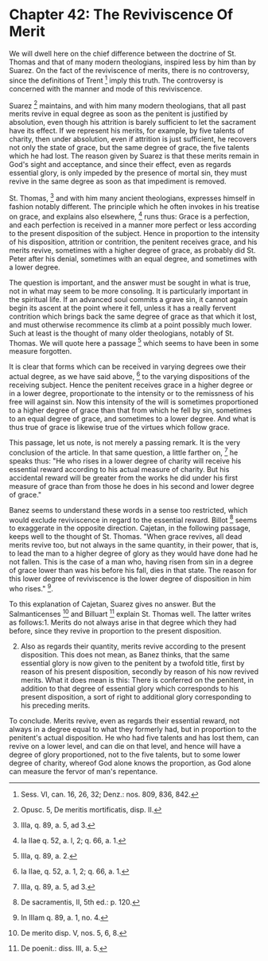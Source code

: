 # Chapter 42: The Reviviscence Of Merit

We will dwell here on the chief difference between the doctrine of St. Thomas and that of many modern theologians, inspired less by him than by Suarez. On the fact of the reviviscence of merits, there is no controversy, since the definitions of Trent [^976] imply this truth. The controversy is concerned with the manner and mode of this reviviscence.

Suarez [^977] maintains, and with him many modern theologians, that all past merits revive in equal degree as soon as the penitent is justified by absolution, even though his attrition is barely sufficient to let the sacrament have its effect. If we represent his merits, for example, by five talents of charity, then under absolution, even if attrition is just sufficient, he recovers not only the state of grace, but the same degree of grace, the five talents which he had lost. The reason given by Suarez is that these merits remain in God's sight and acceptance, and since their effect, even as regards essential glory, is only impeded by the presence of mortal sin, they must revive in the same degree as soon as that impediment is removed.

St. Thomas, [^978] and with him many ancient theologians, expresses himself in fashion notably different. The principle which he often invokes in his treatise on grace, and explains also elsewhere, [^979] runs thus: Grace is a perfection, and each perfection is received in a manner more perfect or less according to the present disposition of the subject. Hence in proportion to the intensity of his disposition, attrition or contrition, the penitent receives grace, and his merits revive, sometimes with a higher degree of grace, as probably did St. Peter after his denial, sometimes with an equal degree, and sometimes with a lower degree.

The question is important, and the answer must be sought in what is true, not in what may seem to be more consoling. It is particularly important in the spiritual life. If an advanced soul commits a grave sin, it cannot again begin its ascent at the point where it fell, unless it has a really fervent contrition which brings back the same degree of grace as that which it lost, and must otherwise recommence its climb at a point possibly much lower. Such at least is the thought of many older theologians, notably of St. Thomas. We will quote here a passage [^980] which seems to have been in some measure forgotten.

It is clear that forms which can be received in varying degrees owe their actual degree, as we have said above, [^981] to the varying dispositions of the receiving subject. Hence the penitent receives grace in a higher degree or in a lower degree, proportionate to the intensity or to the remissness of his free will against sin. Now this intensity of the will is sometimes proportioned to a higher degree of grace than that from which he fell by sin, sometimes to an equal degree of grace, and sometimes to a lower degree. And what is thus true of grace is likewise true of the virtues which follow grace.

This passage, let us note, is not merely a passing remark. It is the very conclusion of the article. In that same question, a little farther on, [^982] he speaks thus: "He who rises in a lower degree of charity will receive his essential reward according to his actual measure of charity. But his accidental reward will be greater from the works he did under his first measure of grace than from those he does in his second and lower degree of grace."

Banez seems to understand these words in a sense too restricted, which would exclude reviviscence in regard to the essential reward. Billot [^983] seems to exaggerate in the opposite direction. Cajetan, in the following passage, keeps well to the thought of St. Thomas. "When grace revives, all dead merits revive too, but not always in the same quantity, in their power, that is, to lead the man to a higher degree of glory as they would have done had he not fallen. This is the case of a man who, having risen from sin in a degree of grace lower than was his before his fall, dies in that state. The reason for this lower degree of reviviscence is the lower degree of disposition in him who rises." [^984].

To this explanation of Cajetan, Suarez gives no answer. But the Salmanticenses [^985] and Billuart [^986] explain St. Thomas well. The latter writes as follows:1. Merits do not always arise in that degree which they had before, since they revive in proportion to the present disposition.

2. Also as regards their quantity, merits revive according to the present disposition. This does not mean, as Banez thinks, that the same essential glory is now given to the penitent by a twofold title, first by reason of his present disposition, secondly by reason of his now revived merits. What it does mean is this: There is conferred on the penitent, in addition to that degree of essential glory which corresponds to his present disposition, a sort of right to additional glory corresponding to his preceding merits.

To conclude. Merits revive, even as regards their essential reward, not always in a degree equal to what they formerly had, but in proportion to the penitent's actual disposition. He who had five talents and has lost them, can revive on a lower level, and can die on that level, and hence will have a degree of glory proportioned, not to the five talents, but to some lower degree of charity, whereof God alone knows the proportion, as God alone can measure the fervor of man's repentance.


[^976]: Sess. VI, can. 16, 26, 32; Denz.: nos. 809, 836, 842.

[^977]: Opusc. 5, De meritis mortificatis, disp. II.

[^978]: IIIa, q. 89, a. 5, ad 3.

[^979]: Ia IIae q. 52, a. l, 2; q. 66, a. 1.

[^980]: IIIa, q. 89, a. 2.

[^981]: Ia IIae, q. 52, a. 1, 2; q. 66, a. 1.

[^982]: IIIa, q. 89, a. 5, ad 3.

[^983]: De sacramentis, II, 5th ed.: p. 120.

[^984]: In IIIam q. 89, a. 1, no. 4.

[^985]: De merito disp. V, nos. 5, 6, 8.

[^986]: De poenit.: diss. III, a. 5.

